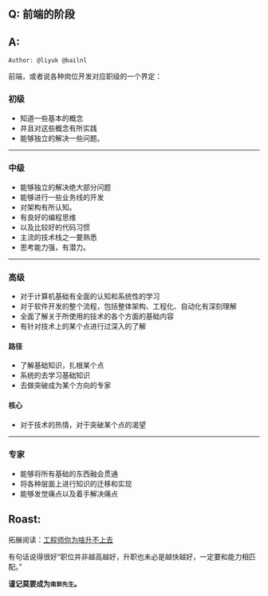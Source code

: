 ## Q: 前端的阶段

## A:   

`Author: @liyuk @bailnl`

前端，或者说各种岗位开发对应职级的一个界定：

### 初级
- 知道一些基本的概念
- 并且对这些概念有所实践
- 能够独立的解决一些问题。
---
### 中级
- 能够独立的解决绝大部分问题
- 能够进行一些业务线的开发
- 对架构有所认知。
- 有良好的编程思维
- 以及比较好的代码习惯
- 主流的技术栈之一要熟悉
- 思考能力强，有潜力。 
---
### 高级
- 对于计算机基础有全面的认知和系统性的学习
- 对于软件开发的整个流程，包括整体架构、工程化、自动化有深刻理解
- 全面了解关于所使用的技术的各个方面的基础内容
- 有针对技术上的某个点进行过深入的了解

#### 路径
- 了解基础知识，扎根某个点
- 系统的去学习基础知识
- 去做突破成为某个方向的专家

#### 核心
- 对于技术的热情，对于突破某个点的渴望
---
### 专家
- 能够将所有基础的东西融会贯通
- 将各种层面上进行知识的迁移和实现
- 能够发觉痛点以及着手解决痛点

## Roast:
拓展阅读：[工程师你为啥升不上去](https://zhuanlan.zhihu.com/p/20156540)   

有句话说得很好“职位并非越高越好，升职也未必是越快越好，一定要和能力相匹配。”    

**谨记莫要成为`南郭先生`。**


